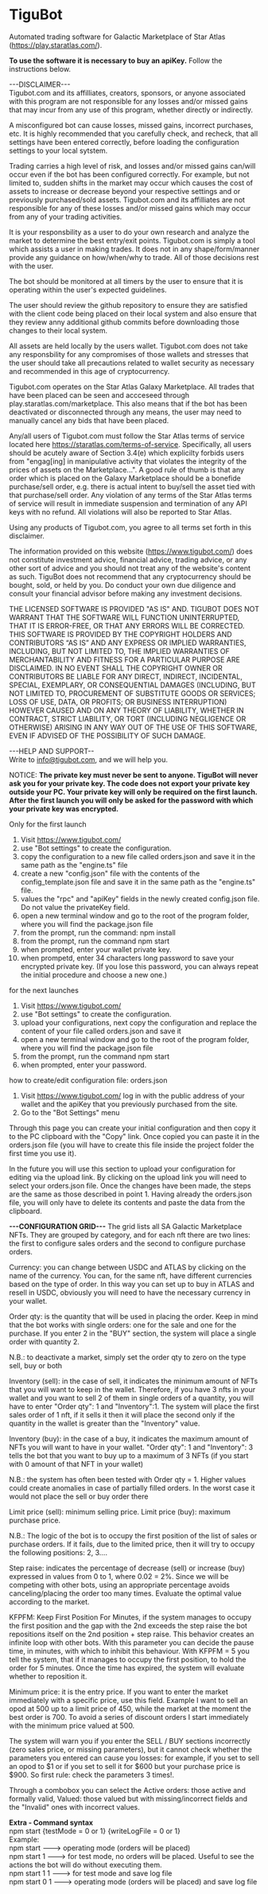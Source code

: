 # TiguBot

Automated trading software for Galactic Marketplace of Star Atlas (https://play.staratlas.com/).

<b>To use the software it is necessary to buy an apiKey.</b> Follow the instructions below.

---DISCLAIMER---<br />
Tigubot.com and its affilliates, creators, sponsors, or anyone associated with this program are not responsible for any losses and/or missed gains that may incur from any use of this program, whether directly or indirectly.  

A misconfigured bot can cause losses, missed gains, incorrect purchases, etc. It is highly recommended that you carefully check, and recheck, that all settings have been entered correctly, before loading the configuration settings to your local sytstem.

Trading carries a high level of risk, and losses and/or missed gains can/will occur even if the bot has been configured correctly. For example, but not limited to, sudden shifts in the market may occur which causes the cost of assets to increase or decrease beyond your respective settings and or previously purchased/sold assets. Tigubot.com and its affilliates are not responsible for any of these losses and/or missed gains which may occur from any of your trading activities.

It is your responsbility as a user to do your own research and analyze the market to determine the best entry/exit points. Tigubot.com is simply a tool which assists a user in making trades. It does not in any shape/form/manner provide any guidance on how/when/why to trade. All of those decisions rest with the user.

The bot should be monitored at all timers by the user to ensure that it is operating within the user's expected guidelines.

The user should review the github repository to ensure they are satisfied with the client code being placed on their local system and also ensure that they review anny additional github commits before downloading those changes to their local system.

All assets are held locally by the users wallet. Tigubot.com does not take any responsbility for any compromises of those wallets and stresses that the user should take all precautions related to wallet security as necessary and recommended in this age of cryptocurrency.

Tigubot.com operates on the Star Atlas Galaxy Marketplace. All trades that have been placed can be seen and accceseed through play.staratlas.com/marketplace. This also means that if the bot has been deactivated or disconnected through any means, the user may need to manually cancel any bids that have been placed.

Any/all users of Tigubot.com must follow the Star Atlas terms of service located here https://staratlas.com/terms-of-service. Specifically, all users should be acutely aware of Section 3.4(e) which explicilty forbids users from "engag[ing] in manipulative activity that violates the integrity of the prices of assets on the Marketplace...". A good rule of thumb is that any order which is placed on the Galaxy Marketplace should be a bonefide purchase/sell order, e.g. there is actual intent to buy/sell the asset tied with that purchase/sell order. Any violation of any terms of the Star Atlas terms of service will result in immediate suspension and termination of any API keys with no refund. All violations will also be reported to Star Atlas. 

Using any products of Tigubot.com, you agree to all terms set forth in this disclaimer.

The information provided on this website (https://www.tigubot.com/) does not constitute investment advice, financial advice, trading advice, or any other sort of advice and you should not treat any of the website's content as such. TiguBot does not recommend that any cryptocurrency should be bought, sold, or held by you. Do conduct your own due diligence and consult your financial advisor before making any investment decisions.  

THE LICENSED SOFTWARE IS PROVIDED "AS IS" AND. TIGUBOT DOES NOT WARRANT THAT THE SOFTWARE WILL FUNCTION UNINTERRUPTED, THAT IT IS ERROR-FREE, OR THAT ANY ERRORS WILL BE CORRECTED.
THIS SOFTWARE IS PROVIDED BY THE COPYRIGHT HOLDERS AND CONTRIBUTORS “AS IS” AND ANY EXPRESS OR IMPLIED WARRANTIES, INCLUDING, BUT NOT LIMITED TO, THE IMPLIED WARRANTIES OF MERCHANTABILITY AND FITNESS FOR A PARTICULAR PURPOSE ARE DISCLAIMED. IN NO EVENT SHALL THE COPYRIGHT OWNER OR CONTRIBUTORS BE LIABLE FOR ANY DIRECT, INDIRECT, INCIDENTAL, SPECIAL, EXEMPLARY, OR CONSEQUENTIAL DAMAGES (INCLUDING, BUT NOT LIMITED TO, PROCUREMENT OF SUBSTITUTE GOODS OR SERVICES; LOSS OF USE, DATA, OR PROFITS; OR BUSINESS INTERRUPTION) HOWEVER CAUSED AND ON ANY THEORY OF LIABILITY, WHETHER IN CONTRACT, STRICT LIABILITY, OR TORT (INCLUDING NEGLIGENCE OR OTHERWISE) ARISING IN ANY WAY OUT OF THE USE OF THIS SOFTWARE, EVEN IF ADVISED OF THE POSSIBILITY OF SUCH DAMAGE.

---HELP AND SUPPORT--<br />
Write to info@tigubot.com, and we will help you.

NOTICE: <b>The private key must never be sent to anyone. TiguBot will never ask you for your private key. The code does not export your private key outside your PC. Your private key will only be required on the first launch. After the first launch you will only be asked for the password with which your private key was encrypted.</b>

Only for the first launch

1. Visit https://www.tigubot.com/
2. use "Bot settings" to create the configuration.
3. copy the configuration to a new file called orders.json and save it in the same path as the "engine.ts" file
4. create a new "config.json" file with the contents of the config_template.json file and save it in the same path as the "engine.ts" file. 
5. values the "rpc" and "apiKey" fields in the newly created config.json file. Do not value the privateKey field.
6. open a new terminal window and go to the root of the program folder, where you will find the package.json file
7. from the prompt, run the command: npm install
8. from the prompt, run the command npm start
9. when prompted, enter your wallet private key. 
10. when prompetd, enter 34 characters long password to save your encrypted private key. (If you lose this password, you can always repeat the initial procedure and choose a new one.)

for the next launches
1. Visit https://www.tigubot.com/
2. use "Bot settings" to create the configuration.
3. upload your configurations, next copy the configuration and replace the content of your file called orders.json and save it
4. open a new terminal window and go to the root of the program folder, where you will find the package.json file
5. from the prompt, run the command npm start
6. when prompted, enter your password.

how to create/edit configuration file: orders.json
1. Visit https://www.tigubot.com/ log in with the public address of your wallet and the apiKey that you previously purchased from the site.
2. Go to the "Bot Settings" menu


Through this page you can create your initial configuration and then copy it to the PC clipboard with the "Copy" link. Once copied you can paste it in the orders.json file (you will have to create this file inside the project folder the first time you use it).


In the future you will use this section to upload your configuration for editing via the upload link. By clicking on the upload link you will need to select your orders.json file. Once the changes have been made, the steps are the same as those described in point 1. Having already the orders.json file, you will only have to delete its contents and paste the data from the clipboard.

<b>---CONFIGURATION GRID---</b>
The grid lists all SA Galactic Marketplace NFTs. They are grouped by category, and for each nft there are two lines: the first to configure sales orders and the second to configure purchase orders.

Currency: you can change between USDC and ATLAS by clicking on the name of the currency. You can, for the same nft, have different currencies based on the type of order. In this way you can set up to buy in ATLAS and resell in USDC, obviously you will need to have the necessary currency in your wallet.

Order qty: is the quantity that will be used in placing the order. Keep in mind that the bot works with single orders: one for the sale and one for the purchase. If you enter 2 in the "BUY" section, the system will place a single order with quantity 2.

N.B.: to deactivate a market, simply set the order qty to zero on the type sell, buy or both

Inventory (sell): in the case of sell, it indicates the minimum amount of NFTs that you will want to keep in the wallet. Therefore, if you have 3 nfts in your wallet and you want to sell 2 of them in single orders of a quantity, you will have to enter "Order qty": 1 and "Inventory":1. The system will place the first sales order of 1 nft, if it sells it then it will place the second only if the quantity in the wallet is greater than the "Inventory" value.

Inventory (buy): in the case of a buy, it indicates the maximum amount of NFTs you will want to have in your wallet. "Order qty": 1 and "Inventory": 3 tells the bot that you want to buy up to a maximum of 3 NFTs (if you start with 0 amount of that NFT in your wallet)

N.B.: the system has often been tested with Order qty = 1. Higher values could create anomalies in case of partially filled orders. In the worst case it would not place the sell or buy order there

Limit price (sell): minimum selling price.
Limit price (buy): maximum purchase price.

N.B.: The logic of the bot is to occupy the first position of the list of sales or purchase orders. If it fails, due to the limited price, then it will try to occupy the following positions: 2, 3....

Step raise: indicates the percentage of decrease (sell) or increase (buy) expressed in values from 0 to 1, where 0.02 = 2%. Since we will be competing with other bots, using an appropriate percentage avoids canceling/placing the order too many times. Evaluate the optimal value according to the market.

KFPFM: Keep First Position For Minutes, if the system manages to occupy the first position and the gap with the 2nd exceeds the step raise the bot repositions itself on the 2nd position + step raise. This behavior creates an infinite loop with other bots. With this parameter you can decide the pause time, in minutes, with which to inhibit this behaviour. With KFPFM = 5 you tell the system, that if it manages to occupy the first position, to hold the order for 5 minutes. Once the time has expired, the system will evaluate whether to reposition it.

Minimum price: it is the entry price. If you want to enter the market immediately with a specific price, use this field. Example I want to sell an opod at 500 up to a limit price of 450, while the market at the moment the best order is 700. To avoid a series of discount orders I start immediately with the minimum price valued at 500.


The system will warn you if you enter the SELL / BUY sections incorrectly (zero sales price, or missing parameters), but it cannot check whether the parameters you entered can cause you losses: for example, if you set to sell an opod to $1 or if you set to sell it for $600 but your purchase price is $900. So first rule: check the parameters 3 times!.

Through a combobox you can select the Active orders: those active and formally valid, Valued: those valued but with missing/incorrect fields and the "Invalid" ones with incorrect values.



<b>Extra - Command syntax</b><br />
npm start {testMode = 0 or 1} {writeLogFile = 0 or 1}<br />
Example:<br />
npm start ---> operating mode (orders will be placed)<br />
npm start 1 ---> for test mode, no orders will be placed. Useful to see the actions the bot will do without executing them.<br />
npm start 1 1 ---> for test mode and save log file<br />
npm start 0 1 ---> operating mode (orders will be placed) and save log file<br />